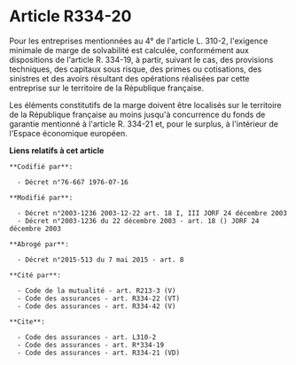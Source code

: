 # Article R334-20

Pour les entreprises mentionnées au 4° de l'article L. 310-2, l'exigence minimale de marge de solvabilité est calculée,
conformément aux dispositions de l'article R. 334-19, à partir, suivant le cas, des provisions techniques, des capitaux sous
risque, des primes ou cotisations, des sinistres et des avoirs résultant des opérations réalisées par cette entreprise sur le
territoire de la République française.

Les éléments constitutifs de la marge doivent être localisés sur le territoire de la République française au moins jusqu'à
concurrence du fonds de garantie mentionné à l'article R. 334-21 et, pour le surplus, à l'intérieur de l'Espace économique
européen.

**Liens relatifs à cet article**

	**Codifié par**:

	  - Décret n°76-667 1976-07-16

	**Modifié par**:

	  - Décret n°2003-1236 2003-12-22 art. 18 I, III JORF 24 décembre 2003
	  - Décret n°2003-1236 du 22 décembre 2003 - art. 18 () JORF 24 décembre 2003

	**Abrogé par**:

	  - Décret n°2015-513 du 7 mai 2015 - art. 8

	**Cité par**:

	  - Code de la mutualité - art. R213-3 (V)
	  - Code des assurances - art. R334-22 (VT)
	  - Code des assurances - art. R334-42 (V)

	**Cite**:

	  - Code des assurances - art. L310-2
	  - Code des assurances - art. R*334-19
	  - Code des assurances - art. R334-21 (VD)
